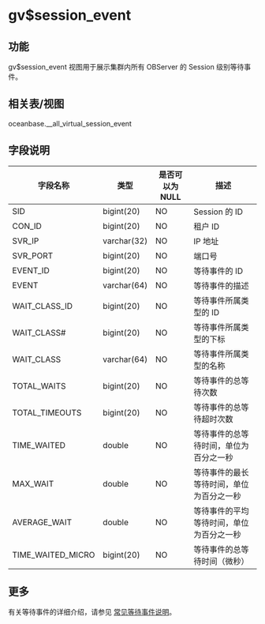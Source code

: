 gv$session_event 
=====================================



功能 
-----------

gv$session_event 视图用于展示集群内所有 OBServer 的 Session 级别等待事件。

相关表/视图 
---------------

oceanbase.__all_virtual_session_event

字段说明 
-------------



|     **字段名称**      |   **类型**    | **是否可以为 NULL** |        **描述**        |
|-------------------|-------------|----------------|----------------------|
| SID               | bigint(20)  | NO             | Session 的 ID         |
| CON_ID            | bigint(20)  | NO             | 租户 ID                |
| SVR_IP            | varchar(32) | NO             | IP 地址                |
| SVR_PORT          | bigint(20)  | NO             | 端口号                  |
| EVENT_ID          | bigint(20)  | NO             | 等待事件的 ID             |
| EVENT             | varchar(64) | NO             | 等待事件的描述              |
| WAIT_CLASS_ID     | bigint(20)  | NO             | 等待事件所属类型的 ID         |
| WAIT_CLASS#       | bigint(20)  | NO             | 等待事件所属类型的下标          |
| WAIT_CLASS        | varchar(64) | NO             | 等待事件所属类型的名称          |
| TOTAL_WAITS       | bigint(20)  | NO             | 等待事件的总等待次数           |
| TOTAL_TIMEOUTS    | bigint(20)  | NO             | 等待事件的总等待超时次数         |
| TIME_WAITED       | double      | NO             | 等待事件的总等待时间，单位为百分之一秒  |
| MAX_WAIT          | double      | NO             | 等待事件的最长等待时间，单位为百分之一秒 |
| AVERAGE_WAIT      | double      | NO             | 等待事件的平均等待时间，单位为百分之一秒 |
| TIME_WAITED_MICRO | bigint(20)  | NO             | 等待事件的总等待时间（微秒）       |


## 更多
有关等待事件的详细介绍，请参见 [常见等待事件说明](../400.wait-event-description.md)。
